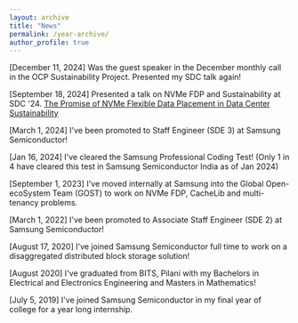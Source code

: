 ```yaml
---
layout: archive
title: "News"
permalink: /year-archive/
author_profile: true
---
```


[December 11, 2024] Was the guest speaker in the December monthly call in the OCP Sustainability Project. Presented my SDC talk again!

[September 18, 2024] Presented a talk on NVMe FDP and Sustainability at SDC '24. [The Promise of NVMe Flexible Data Placement in Data Center Sustainability](https://www.sniadeveloper.org/events/agenda/session/698)

[March 1, 2024] I've been promoted to Staff Engineer (SDE 3) at Samsung Semiconductor! 
<br>

[Jan 16, 2024] I've cleared the Samsung Professional Coding Test! (Only 1 in 4 have cleared this test in Samsung Semiconductor India as of Jan 2024)
<br>

[September 1, 2023] I've moved internally at Samsung into the Global Open-ecoSystem Team (GOST) to work on NVMe FDP, CacheLib and multi-tenancy problems.
<br>

[March 1, 2022] I've been promoted to Associate Staff Engineer (SDE 2) at Samsung Semiconductor! <br>

[August 17, 2020] I've joined Samsung Semiconductor full time to work on a disaggregated distributed block storage solution! <br>

[August 2020] I've graduated from BITS, Pilani with my Bachelors in Electrical and Electronics Engineering and Masters in Mathematics!

[July 5, 2019] I've joined Samsung Semiconductor in my final year of college for a year long internship. <br>
